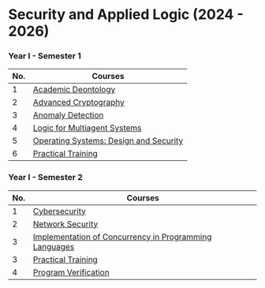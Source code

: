 # Security and Applied Logic (2024 - 2026)

### Year I - Semester 1
| No.  | Courses |
| ------------- | ------------- |
| 1  | [Academic Deontology](Year%20I/Semester%201/academic-deontology/)  |
| 2  | [Advanced Cryptography](Year%20I/Semester%201/advanced-cryptography/)  |
| 3  | [Anomaly Detection](Year%20I/Semester%201/anomaly-detection/)  |
| 4  | [Logic for Multiagent Systems](Year%20I/Semester%201/logic-for-multiagent-systems/)  |
| 5  | [Operating Systems: Design and Security](Year%20I/Semester%201/operating-systems-design-and-security/)  |
| 6  | [Practical Training](Year%20I/Semester%201/practical-training/)  |

### Year I - Semester 2
| No.  | Courses |
| ------------- | ------------- |
| 1  | [Cybersecurity](Year%20I/Semester%202/cybersecurity/)  |
| 2  | [Network Security](Year%20I/Semester%202/network-security/)  |
| 3  | [Implementation of Concurrency in Programming Languages](Year%20I/Semester%202/implementarea-concurentei-in-limbajele-de-programare/)  |
| 3  | [Practical Training](Year%20I/Semester%202/practical-training/)  |
| 4  | [Program Verification](Year%20I/Semester%202/program-verification/)  |
